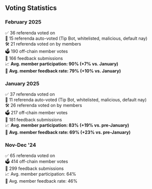 ## Voting Statistics

### February 2025

✅ 36 referenda voted on  
🤖 15 referenda auto-voted (Tip Bot, whitelisted, malicious, default nay)  
🛠 21 referenda voted on by members  
🗳 190 off-chain member votes  
📝 166 feedback submissions  
📈 **Avg. member participation: 90% (+7% vs. January)**  
💬 **Avg. member feedback rate: 79% (+10% vs. January)**

### January 2025

✅ 37 referenda voted on  
🤖 11 referenda auto-voted (Tip Bot, whitelisted, malicious, default nay)  
🛠 26 referenda voted on by members  
🗳 217 off-chain member votes  
📝 181 feedback submissions  
📈 **Avg. member participation: 83% (+19% vs. pre-January)**  
💬 **Avg. member feedback rate: 69% (+23% vs. pre-January)**

### Nov-Dec '24

✅ 65 referenda voted on  
🗳 414 off-chain member votes  
📝 299 feedback submissions  
📈 Avg. member participation: 64%  
💬 Avg. member feedback rate: 46%
